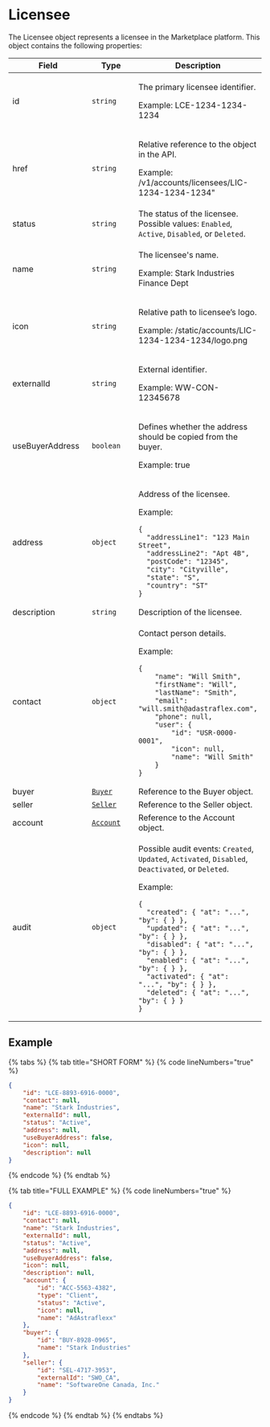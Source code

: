 # Licensee

The Licensee object represents a licensee in the Marketplace platform. This object contains the following properties:

<table data-full-width="false"><thead><tr><th width="159">Field</th><th width="115">Type</th><th>Description</th></tr></thead><tbody><tr><td>id</td><td><code>string</code></td><td><p>The primary licensee identifier.</p><p>Example: LCE-1234-1234-1234</p></td></tr><tr><td>href</td><td><code>string</code></td><td><p>Relative reference to the object in the API.</p><p>Example: /v1/accounts/licensees/LIC-1234-1234-1234"</p></td></tr><tr><td>status</td><td><code>string</code></td><td>The status of the licensee. Possible values: <code>Enabled</code>, <code>Active</code>, <code>Disabled</code>, or <code>Deleted</code>.</td></tr><tr><td>name</td><td><code>string</code></td><td><p>The licensee's name.</p><p>Example: Stark Industries Finance Dept</p></td></tr><tr><td>icon</td><td><code>string</code></td><td><p>Relative path to licensee’s logo.</p><p>Example: /static/accounts/LIC-1234-1234-1234/logo.png</p></td></tr><tr><td>externalId</td><td><code>string</code></td><td><p>External identifier.</p><p>Example: WW-CON-12345678</p></td></tr><tr><td>useBuyerAddress</td><td><code>boolean</code></td><td><p>Defines whether the address should be copied from the buyer.</p><p>Example: true</p></td></tr><tr><td>address</td><td><code>object</code></td><td><p>Address of the licensee.</p><p>Example:</p><pre class="language-json"><code class="lang-json">{
  "addressLine1": "123 Main Street",
  "addressLine2": "Apt 4B",
  "postCode": "12345",
  "city": "Cityville",
  "state": "S",
  "country": "ST"
}
</code></pre></td></tr><tr><td>description</td><td><code>string</code></td><td>Description of the licensee.</td></tr><tr><td>contact</td><td><code>object</code></td><td><p>Contact person details.</p><p>Example:</p><pre class="language-json"><code class="lang-json">{
	"name": "Will Smith",
	"firstName": "Will",
	"lastName": "Smith",
	"email": "will.smith@adastraflex.com",
	"phone": null,
	"user": {
		"id": "USR-0000-0001",
		"icon": null,
		"name": "Will Smith"
	}
}
</code></pre></td></tr><tr><td>buyer</td><td><a href="../buyer/#buyer-object"><code>Buyer</code></a></td><td>Reference to the Buyer object.</td></tr><tr><td>seller</td><td><a href="../seller/#seller-object"><code>Seller</code></a></td><td>Reference to the Seller object.</td></tr><tr><td>account</td><td><a href="../account/#account-object"><code>Account</code></a></td><td>Reference to the Account object.</td></tr><tr><td>audit</td><td><code>object</code></td><td><p>Possible audit events: <code>Created</code>, <code>Updated</code>, <code>Activated</code>, <code>Disabled</code>, <code>Deactivated</code>, or <code>Deleted</code>.</p><p>Example:</p><pre class="language-json" data-overflow="wrap"><code class="lang-json">{
  "created": { "at": "...", "by": { } },
  "updated": { "at": "...", "by": { } },
  "disabled": { "at": "...", "by": { } },
  "enabled": { "at": "...", "by": { } },
  "activated": { "at": "...", "by": { } },
  "deleted": { "at": "...", "by": { } }
}
</code></pre></td></tr></tbody></table>

## Example

{% tabs %}
{% tab title="SHORT FORM" %}
{% code lineNumbers="true" %}
```json
{
	"id": "LCE-8893-6916-0000",
	"contact": null,
	"name": "Stark Industries",
	"externalId": null,
	"status": "Active",
	"address": null,
	"useBuyerAddress": false,
	"icon": null,
	"description": null
}
```
{% endcode %}
{% endtab %}

{% tab title="FULL EXAMPLE" %}
{% code lineNumbers="true" %}
```json
{
	"id": "LCE-8893-6916-0000",
	"contact": null,
	"name": "Stark Industries",
	"externalId": null,
	"status": "Active",
	"address": null,
	"useBuyerAddress": false,
	"icon": null,
	"description": null,
	"account": {
		"id": "ACC-5563-4382",
		"type": "Client",
		"status": "Active",
		"icon": null,
		"name": "AdAstraflexx"
	},
	"buyer": {
		"id": "BUY-8928-0965",
		"name": "Stark Industries"
	},
	"seller": {
		"id": "SEL-4717-3953",
		"externalId": "SWO_CA",
		"name": "SoftwareOne Canada, Inc."
	}
}
```
{% endcode %}
{% endtab %}
{% endtabs %}
